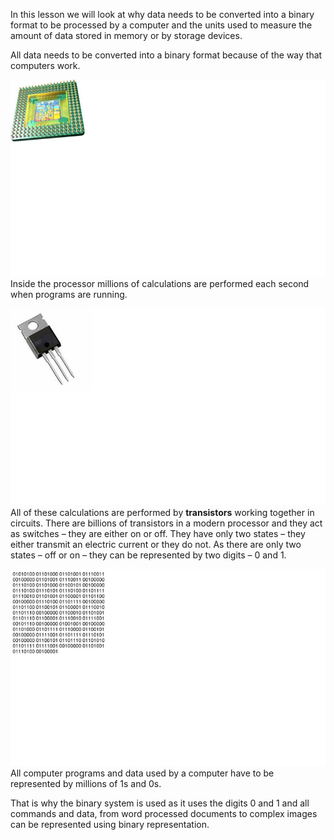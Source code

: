 In this lesson we will look at why data needs to be converted into a binary format to be processed by a computer and the units used to measure the amount of data stored in memory or by storage devices.

All data needs to be converted into a binary format because of the way that computers work.

![](.guides/img/chip.png)
Inside the processor millions of calculations are performed each second when programs are running.

![](.guides/img/transistor.png)
All of these calculations are performed by **transistors** working together in circuits. There are billions of transistors in a modern processor and they act as switches – they are either on or off. They have only two states – they either transmit an electric current or they do not. 
As there are only two states – off or on – they can be represented by two digits – 0 and 1.

![](.guides/img/binary.png)
All computer programs and data used by a computer have to be represented by millions of 1s and 0s.

That is why the binary system is used as it uses the digits 0 and 1 and all commands and data, from word processed documents to complex images can be represented using binary representation.

